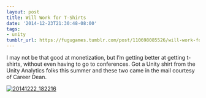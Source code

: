 ```yaml
---
layout: post
title: Will Work for T-Shirts
date: '2014-12-23T21:30:48-08:00'
tags:
- unity
tumblr_url: https://fugugames.tumblr.com/post/110698085526/will-work-for-t-shirts
---
```

I may not be that good at monetization, but I’m getting better at getting t-shirts, without even having to go to conferences. Got a Unity shirt from the Unity Analytics folks this summer and these two came in the mail courtesy of Career Dean.

[![20141222_182216](http://itshardtofondlepenguins.com/wp-content/uploads/2014/12/20141222_182216.jpg)](http://itshardtofondlepenguins.com/wp-content/uploads/2014/12/20141222_182216.jpg)

